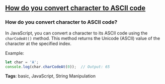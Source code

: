 ## [How do you convert character to ASCII code](#how-do-you-convert-character-to-ascii-code)

### How do you convert character to ASCII code?

In JavaScript, you can convert a character to its ASCII code using the `charCodeAt()` method. This method returns the Unicode (ASCII) value of the character at the specified index.

Example:

```javascript
let char = 'A';
console.log(char.charCodeAt(0));  // Output: 65
```

**Tags**: basic, JavaScript, String Manipulation


